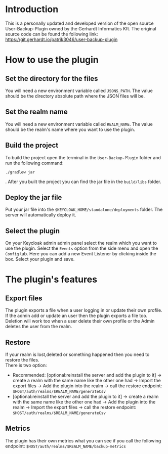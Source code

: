 # Introduction

This is a personally updated and developed version of the open source User-Backup-Plugin owned by the Gerhardt Informatics Kft.
The original source code can be found the following link: https://git.gerhardt.io/patrik3046/user-backup-plugin

# How to use the plugin

## Set the directory for the files

You will need a new environment variable called `JSONS_PATH`. The value should be the
directory absolute path where the JSON files will be.

## Set the realm name

You will need a new environment variable called `REALM_NAME`. The value should be the
realm's name where you want to use the plugin.

## Build the project

To build the project open the terminal in the `User-Backup-Plugin` folder and run the following command: 
```
./gradlew jar
```
. After you built the project you can find the jar file in the `build/libs` folder.

## Deploy the jar file

Put your jar file into the `$KEYCLOAK_HOME/standalone/deployments` folder. The server will automatically deploy it.

## Select the plugin

On your Keycloak admin admin panel select the realm which you want to use the plugin. Select the `Events` option from
the side menu and open the `Config` tab. Here you can add a new Event Listener by clicking inside the box. Select your
plugin and save.

# The plugin's features

## Export files

The plugin exports a file when a user logging in or update their own profile. If the admin add or update an user then
the plugin exports a file too. Deletion will work too when a user delete their own profile or the Admin deletes the user from the realm.

## Restore

If your realm is lost,deleted or something happened then you need to restore the files.  
There is two option:

* Recommended: [optional:reinstall the server and add the plugin to it] -> create a realm with the same name like the
  other one had -> Import the export files -> Add the plugin into the realm -> call the restore
  endpoint: `$HOST/auth/realms/$REALM_NAME/generateCsv`
* [optional:reinstall the server and add the plugin to it] -> create a realm with the same name like the other one had
  -> Add the plugin into the realm ->  Import the export files -> call the restore
  endpoint: `$HOST/auth/realms/$REALM_NAME/generateCsv`

## Metrics

The plugin has their own metrics what you can see if you call the following
endpoint: `$HOST/auth/realms/$REALM_NAME/backup-metrics`

